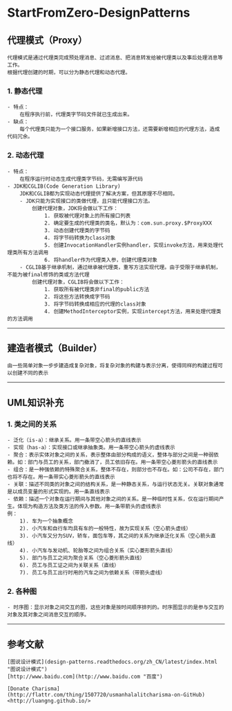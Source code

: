 # StartFromZero-DesignPatterns
## 代理模式（Proxy）
	代理模式是通过代理类完成预处理消息、过滤消息、把消息转发给被代理类以及事后处理消息等工作。
	根据代理创建的时期，可以分为静态代理和动态代理。
### 1. 静态代理
	- 特点：
		在程序执行前，代理类字节码文件就已生成出来。
	- 缺点：
		每个代理类只能为一个接口服务，如果新增接口方法，还需要新增相应的代理方法，造成代码冗余。
### 2. 动态代理
	- 特点：
		在程序运行时动态生成代理类字节码，无需编写源代码
	- JDK和CGLIB(Code Generation Library)
		JDK和CGLIB都为实现动态代理提供了解决方案，但其原理不尽相同。
		- JDK只能为实现接口的类做代理，且只能代理接口方法。
			创建代理对象，JDK将会做以下工作：
				1. 获取被代理对象上的所有接口列表
				2. 确定要生成的代理类的类名，默认为：com.sun.proxy.$ProxyXXX
				3. 动态创建代理类的字节码
				4. 将字节码转换为class对象
				5. 创建InvocationHandler实例handler，实现invoke方法，用来处理代理类所有方法调用
				6. 将handler作为代理类入参，创建代理类对象
		- CGLIB基于继承机制，通过继承被代理类，重写方法实现代理。由于受限于继承机制，不能为被final修饰的类或方法代理
			创建代理对象，CGLIB将会做以下工作：
				1. 获取所有被代理类非final的public方法
				2. 将这些方法转换成字节码
				3. 将字节码转换成相应的代理的class对象
				4. 创建MethodInterceptor实例，实现intercept方法，用来处理代理类的方法调用

---			
## 建造者模式（Builder）
	由一些简单对象一步步建造成复杂对象，将复杂对象的构建与表示分离，使得同样的构建过程可以创建不同的表示

---
## UML知识补充
### 1. 类之间的关系
	- 泛化（is-a）：继承关系。用一条带空心箭头的直线表示
	- 实现（has-a）：实现接口或继承抽象类。用一条带空心箭头的虚线表示
	- 聚合：表示实体对象之间的关系，表示整体由部分构成的语义，整体与部分之间是一种弱依赖。如：部门与员工的关系，部门撤消了，员工依旧存在。用一条带空心菱形箭头的直线表示
	- 组合：是一种强依赖的特殊聚合关系，整体不存在，则部分也不存在。如：公司不存在，部门也将不存在。用一条带实心菱形箭头的直线表示
	- 关联：描述不同类的对象之间的结构关系，是一种静态关系，与运行状态无关。关联对象通常是以成员变量的形式实现的。用一条直线表示
	- 依赖：描述一个对象在运行期间与其他对象之间的关系。是一种临时性关系，仅在运行期间产生。体现为构造方法及类方法的传入参数。用一条带箭头的虚线表示
	例：
		1). 车为一个抽象概念
		2). 小汽车和自行车均具有车的一般特性，故为实现关系（空心箭头虚线）
		3). 小汽车又分为SUV，轿车，面包车等，其之间的关系为继承泛化关系（空心箭头直线）
		4). 小汽车与发动机、轮胎等之间为组合关系（实心菱形箭头直线）
		5). 部门与员工之间为聚合关系（空心菱形箭头直线）
		6). 员工与员工证之间为关联关系（直线）
		7). 员工与员工出行时用的汽车之间为依赖关系（带箭头虚线）

### 2. 各种图
	- 时序图：显示对象之间交互的图，这些对象是按时间顺序排列的。时序图显示的是参与交互的对象及其对象之间消息交互的顺序。
---

##  参考文献
	[图说设计模式](design-patterns.readthedocs.org/zh_CN/latest/index.html "图说设计模式") 
	[http://www.baidu.com](http://www.baidu.com "百度")

	[Donate Charisma](http://flattr.com/thing/1507720/usmanhalalitcharisma-on-GitHub)
	<http://luangng.github.io/>
